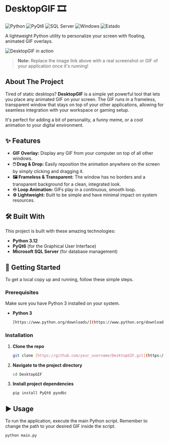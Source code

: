 # DesktopGIF 🎞️

![Python](https://img.shields.io/badge/Python-3.12-blue?style=for-the-badge&logo=python) ![PyQt6](https://img.shields.io/badge/PyQt6-GUI-green?style=for-the-badge&logo=qt) ![SQL Server](https://img.shields.io/badge/Base%20de%20Datos-SQL%20Server-red?style=for-the-badge&logo=microsoftsqlserver) ![Windows](https://img.shields.io/badge/OS-Windows%2010%2B-lightgrey?style=for-the-badge&logo=windows) ![Estado](https://img.shields.io/badge/Estado-En%20Desarrollo-orange?style=for-the-badge)

A lightweight Python utility to personalize your screen with floating, animated GIF overlays.

![DesktopGIF in action](https://i.imgur.com/your-future-screenshot.gif)
> **Note:** Replace the image link above with a real screenshot or GIF of your application once it's running!

## About The Project

Tired of static desktops? **DesktopGIF** is a simple yet powerful tool that lets you place any animated GIF on your screen. The GIF runs in a frameless, transparent window that stays on top of your other applications, allowing for seamless integration with your workspace or gaming setup.

It's perfect for adding a bit of personality, a funny meme, or a cool animation to your digital environment.

## ✨ Features

* **GIF Overlay:** Display any GIF from your computer on top of all other windows.
* **🖱️ Drag & Drop:** Easily reposition the animation anywhere on the screen by simply clicking and dragging it.
* **🖼️ Frameless & Transparent:** The window has no borders and a transparent background for a clean, integrated look.
* **♾️ Loop Animation:** GIFs play in a continuous, smooth loop.
* **⚙️ Lightweight:** Built to be simple and have minimal impact on system resources.

## 🛠️ Built With

This project is built with these amazing technologies:

* **Python 3.12**
* **PyQt6** (for the Graphical User Interface)
* **Microsoft SQL Server** (for database management)

## 🚀 Getting Started

To get a local copy up and running, follow these simple steps.

### Prerequisites

Make sure you have Python 3 installed on your system.
* **Python 3**
    ```sh
    [https://www.python.org/downloads/](https://www.python.org/downloads/)
    ```

### Installation

1.  **Clone the repo**
    ```sh
    git clone [https://github.com/your_username/DesktopGIF.git](https://github.com/your_username/DesktopGIF.git)
    ```
2.  **Navigate to the project directory**
    ```sh
    cd DesktopGIF
    ```
3.  **Install project dependencies**
    ```sh
    pip install PyQt6 pyodbc
    ```

## ▶️ Usage

To run the application, execute the main Python script. Remember to change the path to your desired GIF inside the script.

```sh
python main.py
